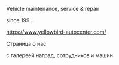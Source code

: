 Vehicle maintenance, service & repair

since 199...

https://www.yellowbird-autocenter.com/

Страница о нас

с галереей наград, сотрудников и машин
